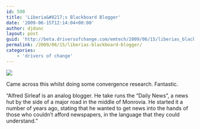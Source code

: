 ```yaml
---
id: 590
title: 'Liberia&#8217;s Blackboard Blogger'
date: '2009-06-15T12:14:04+00:00'
author: djdunc
layout: post
guid: 'http://beta.driversofchange.com/emtech/2009/06/15/liberias_blackboard_blogger/'
permalink: /2009/06/15/liberias-blackboard-blogger/
categories:
    - 'drivers of change'
---
```


[![](https://i0.wp.com/whiteafrican.com/wp-content/uploads/2009/03/dsc_0612-500x332.jpg?resize=500%2C332)](http://www.afrigadget.com/2009/03/13/liberias-blackboard-blogger/)

Came across this whilst doing some convergence research. Fantastic.

“Alfred Sirleaf is an analog blogger. He take runs the “Daily News”, a news hut by the side of a major road in the middle of Monrovia. He started it a number of years ago, stating that he wanted to get news into the hands of those who couldn’t afford newspapers, in the language that they could understand.”